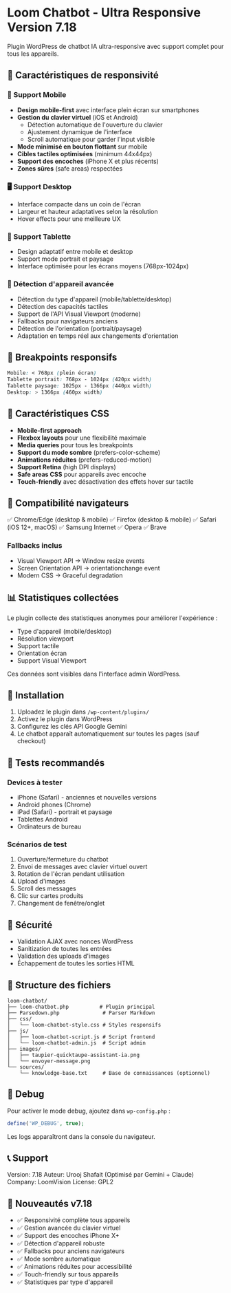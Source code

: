 # Loom Chatbot - Ultra Responsive Version 7.18

Plugin WordPress de chatbot IA ultra-responsive avec support complet pour tous les appareils.

## 🎯 Caractéristiques de responsivité

### 📱 Support Mobile
- **Design mobile-first** avec interface plein écran sur smartphones
- **Gestion du clavier virtuel** (iOS et Android)
  - Détection automatique de l'ouverture du clavier
  - Ajustement dynamique de l'interface
  - Scroll automatique pour garder l'input visible
- **Mode minimisé en bouton flottant** sur mobile
- **Cibles tactiles optimisées** (minimum 44x44px)
- **Support des encoches** (iPhone X et plus récents)
- **Zones sûres** (safe areas) respectées

### 🖥️ Support Desktop
- Interface compacte dans un coin de l'écran
- Largeur et hauteur adaptatives selon la résolution
- Hover effects pour une meilleure UX

### 📲 Support Tablette
- Design adaptatif entre mobile et desktop
- Support mode portrait et paysage
- Interface optimisée pour les écrans moyens (768px-1024px)

### 🔄 Détection d'appareil avancée
- Détection du type d'appareil (mobile/tablette/desktop)
- Détection des capacités tactiles
- Support de l'API Visual Viewport (moderne)
- Fallbacks pour navigateurs anciens
- Détection de l'orientation (portrait/paysage)
- Adaptation en temps réel aux changements d'orientation

## 📐 Breakpoints responsifs

```css
Mobile: < 768px (plein écran)
Tablette portrait: 768px - 1024px (420px width)
Tablette paysage: 1025px - 1366px (440px width)
Desktop: > 1366px (460px width)
```

## 🎨 Caractéristiques CSS

- **Mobile-first approach**
- **Flexbox layouts** pour une flexibilité maximale
- **Media queries** pour tous les breakpoints
- **Support du mode sombre** (prefers-color-scheme)
- **Animations réduites** (prefers-reduced-motion)
- **Support Retina** (high DPI displays)
- **Safe areas CSS** pour appareils avec encoche
- **Touch-friendly** avec désactivation des effets hover sur tactile

## 🔧 Compatibilité navigateurs

✅ Chrome/Edge (desktop & mobile)
✅ Firefox (desktop & mobile)
✅ Safari (iOS 12+, macOS)
✅ Samsung Internet
✅ Opera
✅ Brave

### Fallbacks inclus
- Visual Viewport API → Window resize events
- Screen Orientation API → orientationchange event
- Modern CSS → Graceful degradation

## 📊 Statistiques collectées

Le plugin collecte des statistiques anonymes pour améliorer l'expérience :
- Type d'appareil (mobile/desktop)
- Résolution viewport
- Support tactile
- Orientation écran
- Support Visual Viewport

Ces données sont visibles dans l'interface admin WordPress.

## 🚀 Installation

1. Uploadez le plugin dans `/wp-content/plugins/`
2. Activez le plugin dans WordPress
3. Configurez les clés API Google Gemini
4. Le chatbot apparaît automatiquement sur toutes les pages (sauf checkout)

## 🎯 Tests recommandés

### Devices à tester
- iPhone (Safari) - anciennes et nouvelles versions
- Android phones (Chrome)
- iPad (Safari) - portrait et paysage
- Tablettes Android
- Ordinateurs de bureau

### Scénarios de test
1. Ouverture/fermeture du chatbot
2. Envoi de messages avec clavier virtuel ouvert
3. Rotation de l'écran pendant utilisation
4. Upload d'images
5. Scroll des messages
6. Clic sur cartes produits
7. Changement de fenêtre/onglet

## 🔐 Sécurité

- Validation AJAX avec nonces WordPress
- Sanitization de toutes les entrées
- Validation des uploads d'images
- Échappement de toutes les sorties HTML

## 📝 Structure des fichiers

```
loom-chatbot/
├── loom-chatbot.php          # Plugin principal
├── Parsedown.php              # Parser Markdown
├── css/
│   └── loom-chatbot-style.css # Styles responsifs
├── js/
│   ├── loom-chatbot-script.js # Script frontend
│   └── loom-chatbot-admin.js  # Script admin
├── images/
│   ├── taupier-quicktaupe-assistant-ia.png
│   └── envoyer-message.png
└── sources/
    └── knowledge-base.txt     # Base de connaissances (optionnel)
```

## 🐛 Debug

Pour activer le mode debug, ajoutez dans `wp-config.php` :
```php
define('WP_DEBUG', true);
```

Les logs apparaîtront dans la console du navigateur.

## 📞 Support

Version: 7.18
Auteur: Urooj Shafait (Optimisé par Gemini + Claude)
Company: LoomVision
License: GPL2

## 🎉 Nouveautés v7.18

- ✅ Responsivité complète tous appareils
- ✅ Gestion avancée du clavier virtuel
- ✅ Support des encoches iPhone X+
- ✅ Détection d'appareil robuste
- ✅ Fallbacks pour anciens navigateurs
- ✅ Mode sombre automatique
- ✅ Animations réduites pour accessibilité
- ✅ Touch-friendly sur tous appareils
- ✅ Statistiques par type d'appareil
